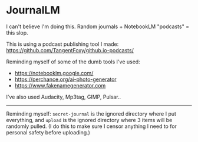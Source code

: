 # JournalLM
I can't believe I'm doing this. Random journals + NotebookLM "podcasts" = this slop.

This is using a podcast publishing tool I made:
https://github.com/TangentFoxy/github.io-podcasts/

Reminding myself of some of the dumb tools I've used:
- https://notebooklm.google.com/
- https://perchance.org/ai-photo-generator
- https://www.fakenamegenerator.com

I've also used Audacity, Mp3tag, GIMP, Pulsar..

---

Reminding myself: `secret-journal` is the ignored directory where I put
everything, and `upload` is the ignored directory where 3 items will be randomly
pulled. (I do this to make sure I censor anything I need to for personal safety
before uploading.)

